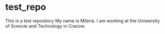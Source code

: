 # test_repo
This is a test repository
My name is Milena. I am working at the Uniwersity of Scencie and Technology in Cracow.
